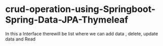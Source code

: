 # crud-operation-using-Springboot-Spring-Data-JPA-Thymeleaf
In this a Interface therewill be  list  where we can add data , delete, update data  and Read
